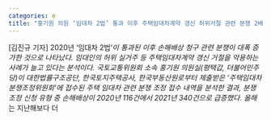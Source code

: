 ```yaml
---
categories: e
title: "홍기원 의원 ‘임대차 2법’ 통과 이후 주택임대차계약 갱신 허위거절 관련 분쟁 2배 이상 폭증"
---
```

[김진규 기자] 2020년 ‘임대차 2법’*이 통과된 이후 손해배상 청구 관련 분쟁이 대폭 증가한 것으로 나타났다. 임대인의 허위 실거주 등 주택임대차계약 갱신 거절을 악용하는 사례가 늘고 있다는 분석이다. 국토교통위원회 소속 홍기원 의원실(평택갑, 더불어민주당)이 대한법률구조공단, 한국토지주택공사, 한국부동산원로부터 제출받은 ‘주택임대차분쟁조정위원회’에 접수된 주택 임대차 관련 분쟁 조정 접수 내역을 분석한 결과, 분쟁 조정 신청 유형 중 손해배상이 2020년 116건에서 2021년 340건으로 급증했다. 올해*는 지난해보다 더